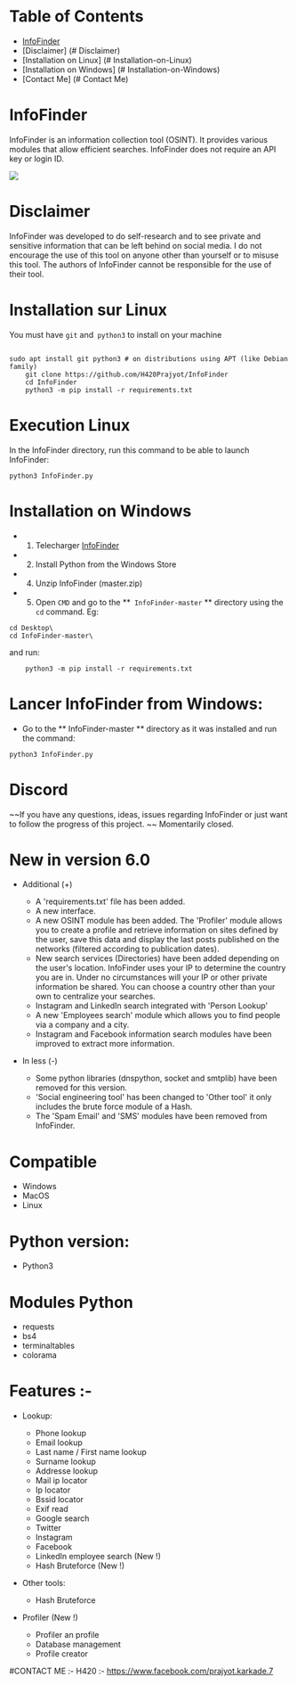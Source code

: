 Table of Contents
=

* [InfoFinder](#InfoFinder)
* [Disclaimer] (# Disclaimer)
* [Installation on Linux] (# Installation-on-Linux)
* [Installation on Windows] (# Installation-on-Windows)
* [Contact Me] (# Contact Me)

InfoFinder
=


InfoFinder is an information collection tool (OSINT). It provides various modules that allow efficient searches. InfoFinder does not require an API key or login ID.

<img src= "https://github.com/H420Prajyot/InfoFinder/blob/master/txt/info.png">
	  
Disclaimer
=
InfoFinder was developed to do self-research and to see private and sensitive information that can be left behind on social media. I do not encourage the use of this tool on anyone other than yourself or to misuse this tool. The authors of InfoFinder cannot be responsible for the use of their tool.

Installation sur Linux
=
You must have `git` and` python3` to install on your machine
```
    
sudo apt install git python3 # on distributions using APT (like Debian family)
    git clone https://github.com/H420Prajyot/InfoFinder
    cd InfoFinder
    python3 -m pip install -r requirements.txt
```    

Execution Linux
=
In the InfoFinder directory, run this command to be able to launch InfoFinder:
```
python3 InfoFinder.py
```

Installation on Windows
=
- 1. Telecharger [InfoFinder](https://github.com/H420Prajyot/InfoFinder/archive/master.zip)
- 2. Install Python from the Windows Store
- 4. Unzip InfoFinder (master.zip)
- 5. Open `CMD` and go to the **` InfoFinder-master` ** directory using the `cd` command.
     Eg:
```
cd Desktop\
cd InfoFinder-master\
``` 
and run:
```
    python3 -m pip install -r requirements.txt
```

Lancer InfoFinder from Windows:
=
- Go to the ** InfoFinder-master ** directory as it was installed and run the command:
```
python3 InfoFinder.py
```

Discord
=
~~If you have any questions, ideas, issues regarding InfoFinder or just want to follow the progress of this project. ~~
Momentarily closed.

New in version 6.0
=
- Additional (+)
	- A 'requirements.txt' file has been added.
	- A new interface.
	- A new OSINT module has been added. The 'Profiler' module allows you to create a profile and retrieve information on sites defined by the user, save this data and display the last posts published on the networks (filtered according to publication dates).
	- New search services (Directories) have been added depending on the user's location. InfoFinder uses your IP to determine the country you are in. Under no circumstances will your IP or other private information be shared. You can choose a country other than your own to centralize your searches.
	- Instagram and LinkedIn search integrated with 'Person Lookup'
	- A new 'Employees search' module which allows you to find people via a company and a city.
	- Instagram and Facebook information search modules have been improved to extract more information.  

- In less (-)
	- Some python libraries (dnspython, socket and smtplib) have been removed for this version.
	- 'Social engineering tool' has been changed to 'Other tool' it only includes the brute force module of a Hash.
	- The 'Spam Email' and 'SMS' modules have been removed from InfoFinder.


Compatible
=
- Windows
- MacOS
- Linux

Python version:
=
- Python3

Modules Python
=
- requests
- bs4
- terminaltables
- colorama

Features :-
=
 - Lookup:
	- Phone lookup
	- Email lookup
	- Last name / First name lookup
	- Surname lookup
	- Addresse lookup
	- Mail ip locator
	- Ip locator
	- Bssid locator
	- Exif read
	- Google search
	- Twitter
	- Instagram
	- Facebook
	- LinkedIn employee search (New !)
	- Hash Bruteforce (New !)

 - Other tools:

	- Hash Bruteforce

- Profiler (New !)
	- Profiler an profile
	- Database management
	- Profile creator

#CONTACT ME :-
H420 :- https://www.facebook.com/prajyot.karkade.7
